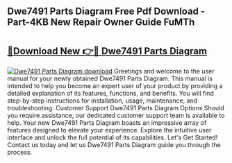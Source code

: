 ## Dwe7491 Parts Diagram Free Pdf Download - Part-4KB New Repair Owner Guide FuMTh

# <h2><a href="http://dfo49zv.blite.top/?on=Dwe7491+Parts+Diagram">🔗Download New 👉🔴 Dwe7491 Parts Diagram</a></h2>

[![Dwe7491 Parts Diagram download](https://i.imgur.com/lujVjoI.png)](http://dfo49zv.blite.top/?on=Dwe7491+Parts+Diagram)
Greetings and welcome to the user manual for your newly obtained Dwe7491 Parts Diagram. This manual is intended to help you become an expert user of your product by providing a detailed explanation of its features, functions, and benefits. You will find step-by-step instructions for installation, usage, maintenance, and troubleshooting. Customer Support Dwe7491 Parts Diagram Options Should you require assistance, our dedicated customer support team is available to help. Your new Dwe7491 Parts Diagram boasts an impressive array of features designed to elevate your experience. Explore the intuitive user interface and unlock the full potential of its capabilities. Let's Get Started! Contact us today and let us Dwe7491 Parts Diagram guide you through the process.

